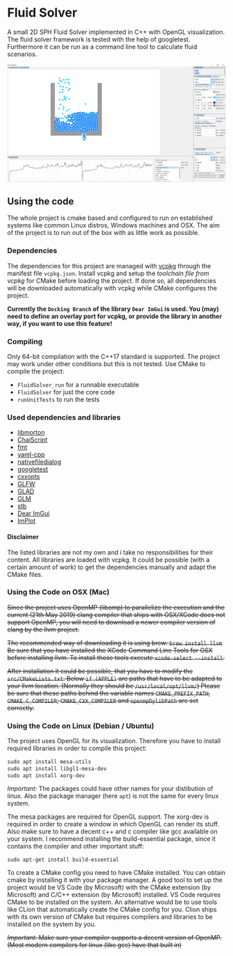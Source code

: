 # Fluid Solver
A small 2D SPH Fluid Solver implemented in C++ with OpenGL visualization. The fluid solver framework is tested with the help of googletest.
Furthermore it can be run as a command line tool to calculate fluid scenarios.

![Screenshot](https://github.com/gruco0002/FluidSolver/blob/master/resources/Screenshot.png?raw=true)

## Using the code
The whole project is cmake based and configured to run on established systems like common Linux distros, Windows machines
and OSX. The aim of the project is to run out of the box with as little work as possible.

### Dependencies
The dependencies for this project are managed with [vcpkg](https://github.com/microsoft/vcpkg) through the manifest file
`vcpkg.json`. Install vcpkg and setup the *toolchain file from vcpkg* for CMake before loading the project. If done so,
all dependencies will be downloaded automatically with vcpkg while CMake configures the project.

**Currently the `Docking Branch` of the library `Dear ImGui` is used. You (may) need to define an overlay port for vcpkg,
or provide the library in another way, if you want to use this feature!**

### Compiling
Only 64-bit compilation with the C++17 standard is supported. The project may work under other conditions but this is not tested.
Use CMake to compile the project:
- `FluidSolver_run` for a runnable executable
- `FluidSolver` for just the core code
- `runUnitTests` to run the tests

### Used dependencies and libraries

- [libmorton](https://github.com/Forceflow/libmorton)
- [ChaiScript](https://github.com/ChaiScript/ChaiScript)
- [fmt](https://github.com/fmtlib/fmt)
- [yaml-cpp](https://github.com/jbeder/yaml-cpp)
- [nativefiledialog](https://github.com/mlabbe/nativefiledialog)
- [googletest](https://github.com/google/googletest) 
- [cxxopts](https://github.com/jarro2783/cxxopts) 
- [GLFW](https://www.glfw.org/)
- [GLAD](https://github.com/Dav1dde/glad)
- [GLM](https://glm.g-truc.net/)
- [stb](https://github.com/nothings/stb)
- [Dear ImGui](https://github.com/ocornut/imgui)
- [ImPlot](https://github.com/epezent/implot)

  
#### Disclaimer
The listed libraries are not my own and i take no responsibilities for their content.
All libraries are loaded with vcpkg. It could be possible (with a certain amount of work) to get the dependencies
manually and adapt the CMake files.

### Using the Code on OSX (Mac)
~~Since the project uses OpenMP (libomp) to parallelize the execution and the current
(21th May 2019) clang compiler that ships with OSX/XCode does not support OpenMP, you
will need to download a newer compiler version of clang by the llvm project.~~

~~The recommended way of downloading it is using brew: `brew install llvm`
Be sure that you have installed the XCode Command Line Tools for OSX before installing llvm.
To install those tools execute `xcode-select --install`.~~

~~After installation it could be possible, that you have to modify the `src/CMakeLists.txt`.
Below `if (APPLE)` are paths that have to be adapted to your llvm location. (Normally they should be `/usr/local/opt/llvm/`)
Please be sure that these paths behind the variable names `CMAKE_PREFIX_PATH`, `CMAKE_C_COMPILER`, `CMAKE_CXX_COMPILER` and `openmpDylibPath` are set correctly.~~


### Using the Code on Linux (Debian / Ubuntu)
The project uses OpenGL for its visualization. Therefore you have to install required
libraries in order to compile this project:
```shell script
sudo apt install mesa-utils
sudo apt install libgl1-mesa-dev
sudo apt install xorg-dev
```
*Important:* The packages could have other names for your distibution of linux. Also the
package manager (here `apt`) is not the same for every linux system.

The mesa packages are required for OpenGL support. The xorg-dev is required in order to
create a window in which OpenGL can render its stuff.
Also make sure to have a decent c++ and c compiler like gcc available on your system.
I recommend installing the build-essential package, since it contains the compiler and
other important stuff:
```shell script
sudo apt-get install build-essential
```
To create a CMake config you need to have CMake installed. You can obtain cmake by installing
it with your package manager. A good tool to set up the project would be VS Code
(by Microsoft) with the CMake extension (by Microsoft) and C/C++ extension (by Microsoft)
installed. VS Code requires CMake to be installed on the system. 
An alternative would be to use tools like CLion that automatically create the CMake
config for you. Clion ships with its own version of CMake but requires compilers and
libraries to be installed on the system by you.

~~*Important:* Make sure your compiler supports a decent version of OpenMP. (Most modern
compilers for linux (like gcc) have that built in)~~

